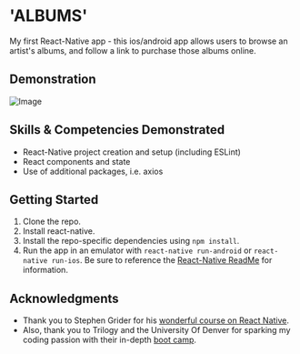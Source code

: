# 'ALBUMS'

My first React-Native app - this ios/android app allows users to browse an artist's albums, and follow a link to purchase those albums online.

## Demonstration

![Image](https://github.com/dgellisco/ReactNative-Albums/blob/master/README-DemoImg01.gif?raw=true)

## Skills & Competencies Demonstrated

* React-Native project creation and setup (including ESLint)
* React components and state
* Use of additional packages, i.e. axios

## Getting Started

1. Clone the repo.
2. Install react-native.
3. Install the repo-specific dependencies using `npm install`.
3. Run the app in an emulator with `react-native run-android` or `react-native run-ios`.  Be sure to reference the [React-Native ReadMe](https://github.com/facebook/react-native/blob/master/README.md) for information.

## Acknowledgments

* Thank you to Stephen Grider for his [wonderful course on React Native](https://www.udemy.com/the-complete-react-native-and-redux-course/).
* Also, thank you to Trilogy and the University Of Denver for sparking my coding passion with their in-depth [boot camp](https://bootcamp.du.edu/coding/).

